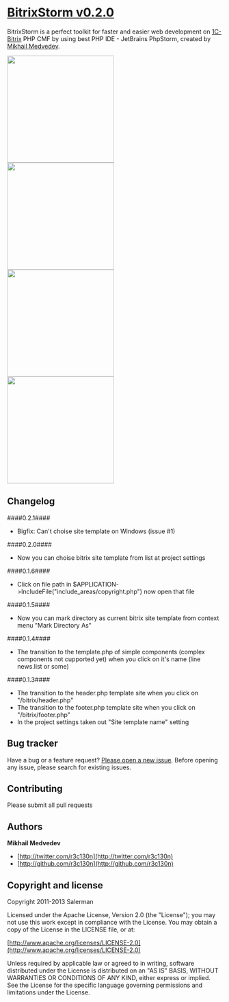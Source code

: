 # [BitrixStorm v0.2.0](http://salerman.github.io/phpstorm)

BitrixStorm is a perfect toolkit for faster and easier web development on <a href="www.1c-bitrix.ru">1C-Bitrix</a> PHP CMF by using best PHP IDE - JetBrains PhpStorm, created by [Mikhail Medvedev](http://twitter.com/r3c130n).

<img src="img/1.png" width="250px"><br>
<img src="img/2.png" width="250px"><br>
<img src="img/3.png" width="250px"><br>
<img src="img/4.png" width="250px">


## Changelog

####0.2.1####

* Bigfix: Can't choise site template on Windows (issue #1)

####0.2.0####

* Now you can choise bitrix site template from list at project settings

####0.1.6####

* Click on file path in $APPLICATION->IncludeFile("include_areas/copyright.php") now open that file

####0.1.5####

* Now you can mark directory as current bitrix site template from context menu "Mark Directory As"

####0.1.4####

* The transition to the template.php of simple components (complex components not cupported yet) when you click on it's name (line news.list or some)

####0.1.3####

* The transition to the header.php template site when you click on "/bitrix/header.php"
* The transition to the footer.php template site when you click on "/bitrix/footer.php"
* In the project settings taken out "Site template name" setting
 

## Bug tracker

Have a bug or a feature request? [Please open a new issue](https://github.com/salerman/bitrixstorm/issues). Before opening any issue, please search for existing issues.


## Contributing

Please submit all pull requests


## Authors

**Mikhail Medvedev**

+ [http://twitter.com/r3c130n](http://twitter.com/r3c130n)
+ [http://github.com/r3c130n](http://github.com/r3c130n)


## Copyright and license

Copyright 2011-2013 Salerman

Licensed under the Apache License, Version 2.0 (the "License");
you may not use this work except in compliance with the License.
You may obtain a copy of the License in the LICENSE file, or at:

  [http://www.apache.org/licenses/LICENSE-2.0](http://www.apache.org/licenses/LICENSE-2.0)

Unless required by applicable law or agreed to in writing, software
distributed under the License is distributed on an "AS IS" BASIS,
WITHOUT WARRANTIES OR CONDITIONS OF ANY KIND, either express or implied.
See the License for the specific language governing permissions and
limitations under the License.